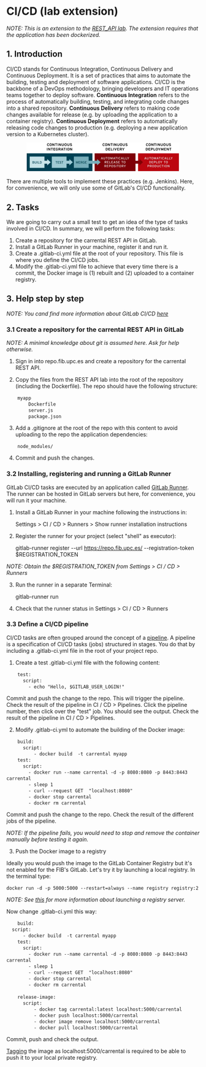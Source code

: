 # CI/CD (lab extension)

*NOTE: This is an extension to the [REST_API lab](../REST_API/README.md). The extension requires that the application has been dockerized.*

## 1. Introduction

CI/CD stands for Continuous Integration, Continuous Delivery and Continuous Deployment. It is a set of practices that aims to automate the building, testing and deployment of software applications. CI/CD is the backbone of a DevOps methodology, bringing developers and IT operations teams together to deploy software. **Continuous Integration** refers to the process of automatically building, testing, and integrating code changes into a shared repository. **Continuous Delivery** refers to making code changes available for release (e.g. by uploading the application to a container registry). **Continuous Deployment** refers to automatically releasing code changes to production (e.g. deploying a new application version to a Kubernetes cluster). 

<p align="center">
  <img src="ci-cd-flow-desktop.webp" width="400">
</p>

There are multiple tools to implement these practices (e.g. Jenkins). Here, for convenience, we will only use some of GitLab's CI/CD functionality.

## 2. Tasks

We are going to carry out a small test to get an idea of ​​the type of tasks involved in CI/CD. In summary, we will perform the following tasks:

1) Create a repository for the carrental REST API in GitLab.
2) Install a GitLab Runner in your machine, register it and run it. 
3) Create a .gitlab-ci.yml file at the root of your repository. This file is where you define the CI/CD jobs. 
4) Modify the .gitlab-ci.yml file to achieve that every time there is a commit, the Docker image is (1) rebuilt and (2) uploaded to a container registry.

## 3. Help step by step

*NOTE: You cand find more information about GitLab CI/CD [here](https://docs.gitlab.com/ee/ci/)*

### 3.1 Create a repository for the carrental REST API in GitLab

*NOTE: A minimal knowledge about git is assumed here. Ask for help otherwise.* 

1) Sign in into repo.fib.upc.es and create a repository for the carrental REST API. 

2) Copy the files from the REST API lab into the root of the repository (including the Dockerfile). The repo should have the following structure:

```
	myapp
		Dockerfile
		server.js
		package.json
```
3) Add a .gitignore at the root of the repo with this content to avoid uploading to the repo the application dependencies:
```
	node_modules/
```
4) Commit and push the changes. 

### 3.2 Installing, registering and running a GitLab Runner

GitLab CI/CD tasks are executed by an application called [GitLab Runner](https://docs.gitlab.com/runner/). The runner can be hosted in GitLab servers but here, for convenience, you will run it your machine. 

1) Install a GitLab Runner in your machine following the instructions in: 

	Settings > CI / CD > Runners > Show runner installation instructions

2) Register the runner for your project (select "shell" as executor):

	gitlab-runner register --url https://repo.fib.upc.es/ --registration-token $REGISTRATION_TOKEN

*NOTE: Obtain the $REGISTRATION_TOKEN from Settings > CI / CD > Runners*

3) Run the runner in a separate Terminal:

	gitlab-runner run

4) Check that the runner status in Settings > CI / CD > Runners

### 3.3 Define a CI/CD pipeline

CI/CD tasks are often grouped around the concept of a [pipeline](https://docs.gitlab.com/ee/ci/pipelines/index.html). A pipeline is a specification of CI/CD tasks (jobs) structured in stages. You do that by including a .gitlab-ci.yml file in the root of your project repo. 

1) Create a test .gitlab-ci.yml file with the following content:

```
	test:
	  script:
	    - echo "Hello, $GITLAB_USER_LOGIN!" 
```

Commit and push the change to the repo. This will trigger the pipeline. Check the result of the pipeline in CI / CD > Pipelines. Click the pipeline number, then click over the "test" job. You should see the output. Check the result of the pipeline in CI / CD > Pipelines. 

2) Modify .gitlab-ci.yml to automate the building of the Docker image:

```
	build:
	  script:
	      - docker build  -t carrental myapp
	test:
	  script:
	    - docker run --name carrental -d -p 8080:8080 -p 8443:8443 carrental
	    - sleep 1
	    - curl --request GET  "localhost:8080"
	    - docker stop carrental
	    - docker rm carrental
```

Commit and push the change to the repo. Check the result of the different jobs of the pipeline. 

*NOTE: If the pipeline fails, you would need to stop and remove the container manually before testing it again.*

3) Push the Docker image to a registry

Ideally you would push the image to the GitLab Container Registry but it's not enabled for the FIB's GitLab. Let's try it by launching a local registry. In the terminal type:

	docker run -d -p 5000:5000 --restart=always --name registry registry:2

*NOTE: See [this](https://docs.docker.com/registry/deploying/) for more information about launching a registry server.*

Now change .gitlab-ci.yml this way:

```
	build:
  script:
      - docker build  -t carrental myapp
	test:
	  script:
	    - docker run --name carrental -d -p 8080:8080 -p 8443:8443 carrental
	    - sleep 1
	    - curl --request GET  "localhost:8080"
	    - docker stop carrental
	    - docker rm carrental

	release-image:
	  script:
	      - docker tag carrental:latest localhost:5000/carrental 
	      - docker push localhost:5000/carrental
	      - docker image remove localhost:5000/carrental
	      - docker pull localhost:5000/carrental
```
Commit, push and check the output.

[Tagging](https://docs.docker.com/engine/reference/commandline/tag/) the image as localhost:5000/carrental is required to be able to push it to your local private registry. 
